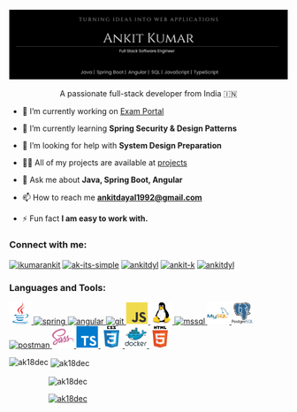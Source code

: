 [![MasterHead](https://raw.githubusercontent.com/ak18dec/ak18dec/main/Black%20Modern%20Geometric%20Personal%20LinkedIn%20Banner%20(1).png)](https://www.linkedin.com/in/ikumarankit/)
<p align="center">A passionate full-stack developer from India 🇮🇳</p>


- 🔭 I’m currently working on [Exam Portal](https://ak18dec.github.io/exam-portal-angular/)

- 🌱 I’m currently learning **Spring Security & Design Patterns**

- 🤝 I’m looking for help with **System Design Preparation**

- 👨‍💻 All of my projects are available at [projects](https://github.com/ak18dec?tab=repositories)

- 💬 Ask me about **Java, Spring Boot, Angular**

- 📫 How to reach me **ankitdayal1992@gmail.com**

- ⚡ Fun fact **I am easy to work with.**

<h3 align="left">Connect with me:</h3>
<p align="left">
<a href="https://linkedin.com/in/ikumarankit" target="blank"><img align="center" src="https://raw.githubusercontent.com/rahuldkjain/github-profile-readme-generator/master/src/images/icons/Social/linked-in-alt.svg" alt="ikumarankit" height="30" width="40" /></a>
<a href="https://www.leetcode.com/ak-its-simple" target="blank"><img align="center" src="https://raw.githubusercontent.com/rahuldkjain/github-profile-readme-generator/master/src/images/icons/Social/leet-code.svg" alt="ak-its-simple" height="30" width="40" /></a>
<a href="https://www.codingninjas.com/codestudio/profile/78b88ba5-c3f4-4f1f-9db1-7a918fa16770" target="blank"><img align="center" src="https://s3-ap-southeast-1.amazonaws.com/codestudio.codingninjas.com/codestudio/assets/images/guided-path-landing-ninja.svg" alt="ankitdyl" height="30" width="40" /></a>
<a href="https://stackoverflow.com/users/ankit-k" target="blank"><img align="center" src="https://raw.githubusercontent.com/rahuldkjain/github-profile-readme-generator/master/src/images/icons/Social/stack-overflow.svg" alt="ankit-k" height="30" width="40" /></a>
<a href="https://codepen.io/ankitdyl" target="blank"><img align="center" src="https://raw.githubusercontent.com/rahuldkjain/github-profile-readme-generator/master/src/images/icons/Social/codepen.svg" alt="ankitdyl" height="30" width="40" /></a>
</p>

<h3 align="left">Languages and Tools:</h3>
<p align="left"> <a href="https://www.java.com" target="_blank" rel="noreferrer"> <img src="https://raw.githubusercontent.com/devicons/devicon/master/icons/java/java-original.svg" alt="java" width="40" height="40"/> </a> <a href="https://spring.io/" target="_blank" rel="noreferrer"> <img src="https://www.vectorlogo.zone/logos/springio/springio-icon.svg" alt="spring" width="40" height="40"/> </a> <a href="https://angular.io" target="_blank" rel="noreferrer"> <img src="https://angular.io/assets/images/logos/angular/angular.svg" alt="angular" width="40" height="40"/> </a> <a href="https://git-scm.com/" target="_blank" rel="noreferrer"> <img src="https://www.vectorlogo.zone/logos/git-scm/git-scm-icon.svg" alt="git" width="40" height="40"/> </a> <a href="https://developer.mozilla.org/en-US/docs/Web/JavaScript" target="_blank" rel="noreferrer"> <img src="https://raw.githubusercontent.com/devicons/devicon/master/icons/javascript/javascript-original.svg" alt="javascript" width="40" height="40"/> </a> <a href="https://www.linux.org/" target="_blank" rel="noreferrer"> <img src="https://raw.githubusercontent.com/devicons/devicon/master/icons/linux/linux-original.svg" alt="linux" width="40" height="40"/> </a> <a href="https://www.microsoft.com/en-us/sql-server" target="_blank" rel="noreferrer"> <img src="https://www.svgrepo.com/show/303229/microsoft-sql-server-logo.svg" alt="mssql" width="40" height="40"/> </a> <a href="https://www.mysql.com/" target="_blank" rel="noreferrer"> <img src="https://raw.githubusercontent.com/devicons/devicon/master/icons/mysql/mysql-original-wordmark.svg" alt="mysql" width="40" height="40"/> </a> <a href="https://www.postgresql.org" target="_blank" rel="noreferrer"> <img src="https://raw.githubusercontent.com/devicons/devicon/master/icons/postgresql/postgresql-original-wordmark.svg" alt="postgresql" width="40" height="40"/> </a> <a href="https://postman.com" target="_blank" rel="noreferrer"> <img src="https://www.vectorlogo.zone/logos/getpostman/getpostman-icon.svg" alt="postman" width="40" height="40"/> </a> <a href="https://sass-lang.com" target="_blank" rel="noreferrer"> <img src="https://raw.githubusercontent.com/devicons/devicon/master/icons/sass/sass-original.svg" alt="sass" width="40" height="40"/> </a>  <a href="https://www.typescriptlang.org/" target="_blank" rel="noreferrer"> <img src="https://raw.githubusercontent.com/devicons/devicon/master/icons/typescript/typescript-original.svg" alt="typescript" width="40" height="40"/> </a> <a href="https://www.w3schools.com/css/" target="_blank" rel="noreferrer"> <img src="https://raw.githubusercontent.com/devicons/devicon/master/icons/css3/css3-original-wordmark.svg" alt="css3" width="40" height="40"/> </a> <a href="https://www.docker.com/" target="_blank" rel="noreferrer"> <img src="https://raw.githubusercontent.com/devicons/devicon/master/icons/docker/docker-original-wordmark.svg" alt="docker" width="40" height="40"/> </a> <a href="https://www.w3.org/html/" target="_blank" rel="noreferrer"> <img src="https://raw.githubusercontent.com/devicons/devicon/master/icons/html5/html5-original-wordmark.svg" alt="html5" width="40" height="40"/> </a> </p>

<p><img align="left" style="height:195px;" src="https://github-readme-stats.vercel.app/api/top-langs?username=ak18dec&show_icons=true&locale=en&layout=compact" alt="ak18dec" /></p>

<p>&nbsp;<img align="center" src="https://github-readme-stats.vercel.app/api?username=ak18dec&show_icons=true&locale=en" alt="ak18dec" /></p>

<p><img align="center" src="https://github-readme-streak-stats.herokuapp.com/?user=ak18dec&" alt="ak18dec" /></p>

<p align="left"> <a href="https://github.com/ryo-ma/github-profile-trophy"><img src="https://github-profile-trophy.vercel.app/?username=ak18dec&title=MultiLanguage,Repositories,Commits" alt="ak18dec" /></a> </p>
